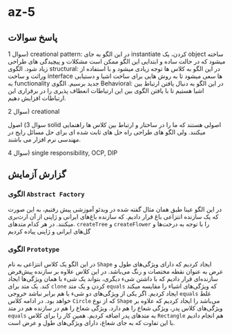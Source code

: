 # az-5
## پاسخ سوالات
سوال 1) creational pattern: در این الگو به جای instantiate کردن، یک object ساخته میشود که در حالت ساده و ابتدایی این الگو ممکن است مشکلات و پیچیدگی های طراحی زیاد شود.
الگوی structural: در این الگو به کلاس ها توجه زیادی میشود و با استفاده از وراثت و ساخت interface ها سعی میشود تا به روش هایی برای ساخت اشیا و دستیابی به functionality جدید برسیم.
الگوی Behavioral: در این الگو به دنبال یافتن ارتباط بین اشیا هستیم تا با یافتن الگوی بین این ارتباطات انعطاف پذیری را در برقراری این ارتباطات افزایش دهیم.

سوال 2) creational

سوال 3) اصول solid اصولی هستند که ما را در ساختار و ارتباط بین کلاس ها راهنمایی میکنند. ولی الگو های طراحی راه حل های ثابت شده ای برای حل مسائل رایج در مهندسی نرم افزار می باشند.

سوال 4) single responsibility, OCP, DIP

## گزارش آزمایش
### الگوی `Abstract Factory`
در این الگو عینا طبق همان مثال گفته شده در ویدئو آموزشی پیش رفتیم، به این صورت که یک سازنده انتزاعی باغ قرار دادیم. که سازنده باغ‌های ایرانی و ژاپنی از آن ارث‌بری میکنند. در هر کدام متدهای. `createTree` و `createFlower` را با توجه به درخت‌ها و گل‌های ایرانی و ژاپنی پیاده کردیم 
### الگوی `Prototype`
در این الگو یک کلاس انتزاعی به نام `Shape` ایجاد کردیم که دارای ویژگی‌های طول و عرض به عنوان نقطه مختصات و رنگ می‌باشد.
در این کلاس علاوه بر سازنده پیش‌فرض سازنده‌ای قرار دادیم که با داشتن شیء دیگری، بتواند یک شیء با همان ویژگی‌ها ایجاد کند. یک متد برای `clone` کردن و یک متد `equals` که ویژگی‌های اشیاء را مقایسه میکند ایجاد کردیم. اگر یکی از ویژگی‌های دو شیء با هم برابر نباشد خروجی `equals` غلط خواهد بود.
در ادامه کلاس `Circle` که از نوع `Shape` می‌باشد را ایجاد کردیم که علاوه بر ویژگی‌های کلاس پدر، ویژگی شعاع را هم دارد.
ویژگی شعاع را هم در سازنده هم در متد `equals` به متدهای پدر اضافه کردیم.
همین کار را برای کلاس `Rectangle` هم انجام دادیم با این تفاوت که به جای شعاع، دارای ویژگی‌های طول و عرض است.
